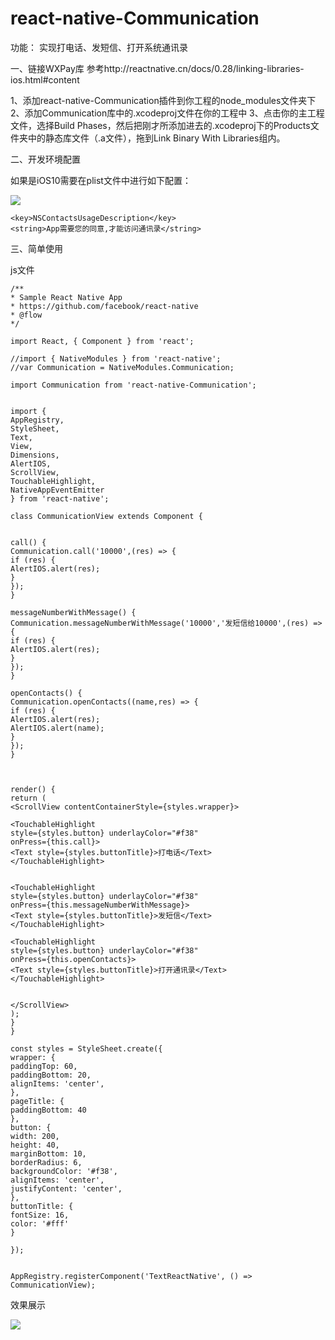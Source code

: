 # react-native-Communication

功能：
实现打电话、发短信、打开系统通讯录

一、链接WXPay库
参考http://reactnative.cn/docs/0.28/linking-libraries-ios.html#content

1、添加react-native-Communication插件到你工程的node_modules文件夹下
2、添加Communication库中的.xcodeproj文件在你的工程中
3、点击你的主工程文件，选择Build Phases，然后把刚才所添加进去的.xcodeproj下的Products文件夹中的静态库文件（.a文件），拖到Link Binary With Libraries组内。

二、开发环境配置

如果是iOS10需要在plist文件中进行如下配置：

![](http://upload-images.jianshu.io/upload_images/2093433-106317e5bcad4b7b.png?imageMogr2/auto-orient/strip%7CimageView2/2/w/1240)

```
<key>NSContactsUsageDescription</key>  
<string>App需要您的同意,才能访问通讯录</string>  
```

三、简单使用

js文件
```
/**
* Sample React Native App
* https://github.com/facebook/react-native
* @flow
*/

import React, { Component } from 'react';

//import { NativeModules } from 'react-native';
//var Communication = NativeModules.Communication;

import Communication from 'react-native-Communication';


import {
AppRegistry,
StyleSheet,
Text,
View,
Dimensions,
AlertIOS,
ScrollView,
TouchableHighlight,
NativeAppEventEmitter
} from 'react-native';

class CommunicationView extends Component {


call() {
Communication.call('10000',(res) => {
if (res) {
AlertIOS.alert(res);
} 
});
}

messageNumberWithMessage() {
Communication.messageNumberWithMessage('10000','发短信给10000',(res) => {
if (res) {
AlertIOS.alert(res);
}
});
}

openContacts() {
Communication.openContacts((name,res) => {
if (res) {
AlertIOS.alert(res);
AlertIOS.alert(name);
}
});
}



render() {
return (
<ScrollView contentContainerStyle={styles.wrapper}>

<TouchableHighlight 
style={styles.button} underlayColor="#f38"
onPress={this.call}>
<Text style={styles.buttonTitle}>打电话</Text>
</TouchableHighlight>


<TouchableHighlight 
style={styles.button} underlayColor="#f38"
onPress={this.messageNumberWithMessage}>
<Text style={styles.buttonTitle}>发短信</Text>
</TouchableHighlight>

<TouchableHighlight 
style={styles.button} underlayColor="#f38"
onPress={this.openContacts}>
<Text style={styles.buttonTitle}>打开通讯录</Text>
</TouchableHighlight>


</ScrollView>
);
}
}

const styles = StyleSheet.create({
wrapper: {
paddingTop: 60,
paddingBottom: 20,
alignItems: 'center',
},
pageTitle: {
paddingBottom: 40
},
button: {
width: 200,
height: 40,
marginBottom: 10,
borderRadius: 6,
backgroundColor: '#f38',
alignItems: 'center',
justifyContent: 'center',
},
buttonTitle: {
fontSize: 16,
color: '#fff'
}

});


AppRegistry.registerComponent('TextReactNative', () => CommunicationView);
```

效果展示

![](http://upload-images.jianshu.io/upload_images/2093433-d072bdfe543132f0.png?imageMogr2/auto-orient/strip%7CimageView2/2/w/1240)

